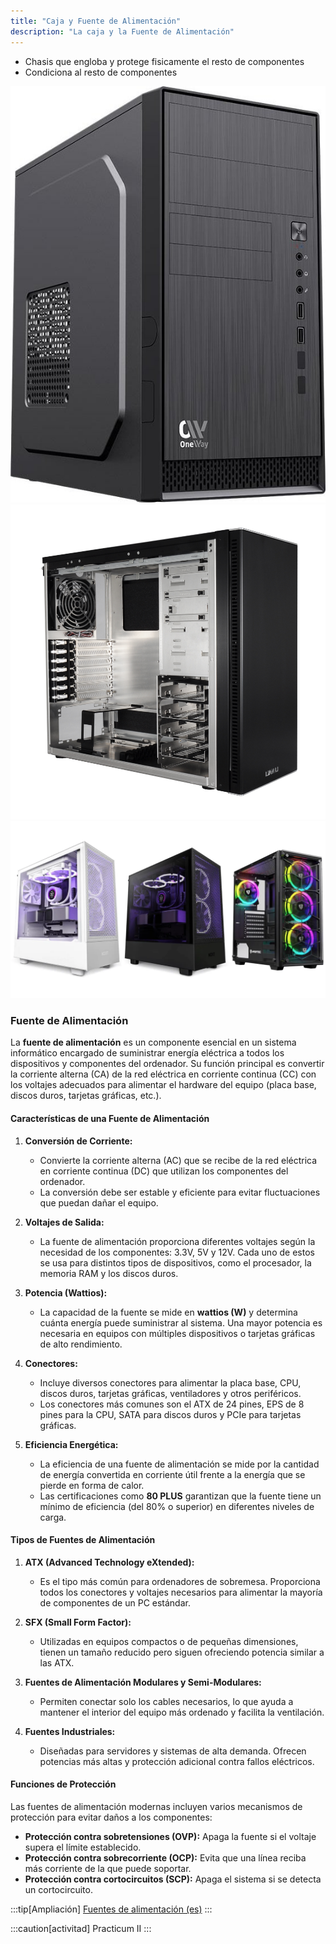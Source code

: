 ```yaml
---
title: "Caja y Fuente de Alimentación"
description: "La caja y la Fuente de Alimentación"
---
```


- Chasis que engloba y protege fisicamente el resto de componentes
- Condiciona al resto de componentes

![Caja1](../../../../assets/ut1/pc1.jpg)
![Caja1](../../../../assets/ut1/pc2.jpg)
![Caja1](../../../../assets/ut1/pc3.webp)


### **Fuente de Alimentación**

La **fuente de alimentación** es un componente esencial en un sistema informático encargado de suministrar energía eléctrica a todos los dispositivos y componentes del ordenador. Su función principal es convertir la corriente alterna (CA) de la red eléctrica en corriente continua (CC) con los voltajes adecuados para alimentar el hardware del equipo (placa base, discos duros, tarjetas gráficas, etc.).

#### **Características de una Fuente de Alimentación**

1. **Conversión de Corriente:**
   - Convierte la corriente alterna (AC) que se recibe de la red eléctrica en corriente continua (DC) que utilizan los componentes del ordenador.
   - La conversión debe ser estable y eficiente para evitar fluctuaciones que puedan dañar el equipo.

2. **Voltajes de Salida:**
   - La fuente de alimentación proporciona diferentes voltajes según la necesidad de los componentes: 3.3V, 5V y 12V. Cada uno de estos se usa para distintos tipos de dispositivos, como el procesador, la memoria RAM y los discos duros.

3. **Potencia (Wattios):**
   - La capacidad de la fuente se mide en **wattios (W)** y determina cuánta energía puede suministrar al sistema. Una mayor potencia es necesaria en equipos con múltiples dispositivos o tarjetas gráficas de alto rendimiento.

4. **Conectores:**
   - Incluye diversos conectores para alimentar la placa base, CPU, discos duros, tarjetas gráficas, ventiladores y otros periféricos.
   - Los conectores más comunes son el ATX de 24 pines, EPS de 8 pines para la CPU, SATA para discos duros y PCIe para tarjetas gráficas.

5. **Eficiencia Energética:**
   - La eficiencia de una fuente de alimentación se mide por la cantidad de energía convertida en corriente útil frente a la energía que se pierde en forma de calor.
   - Las certificaciones como **80 PLUS** garantizan que la fuente tiene un mínimo de eficiencia (del 80% o superior) en diferentes niveles de carga.

#### **Tipos de Fuentes de Alimentación**
1. **ATX (Advanced Technology eXtended):**
   - Es el tipo más común para ordenadores de sobremesa. Proporciona todos los conectores y voltajes necesarios para alimentar la mayoría de componentes de un PC estándar.

2. **SFX (Small Form Factor):**
   - Utilizadas en equipos compactos o de pequeñas dimensiones, tienen un tamaño reducido pero siguen ofreciendo potencia similar a las ATX.

3. **Fuentes de Alimentación Modulares y Semi-Modulares:**
   - Permiten conectar solo los cables necesarios, lo que ayuda a mantener el interior del equipo más ordenado y facilita la ventilación.

4. **Fuentes Industriales:**
   - Diseñadas para servidores y sistemas de alta demanda. Ofrecen potencias más altas y protección adicional contra fallos eléctricos.

#### **Funciones de Protección**
Las fuentes de alimentación modernas incluyen varios mecanismos de protección para evitar daños a los componentes:
- **Protección contra sobretensiones (OVP):** Apaga la fuente si el voltaje supera el límite establecido.
- **Protección contra sobrecorriente (OCP):** Evita que una línea reciba más corriente de la que puede soportar.
- **Protección contra cortocircuitos (SCP):** Apaga el sistema si se detecta un cortocircuito.

:::tip[Ampliación]
[Fuentes de alimentación (es)](https://www.coolmod.com/blog/categorias/componentes/tipos-de-fuente-de-alimentacion-para-pc/)
:::

:::caution[activitad]
Practicum II
:::